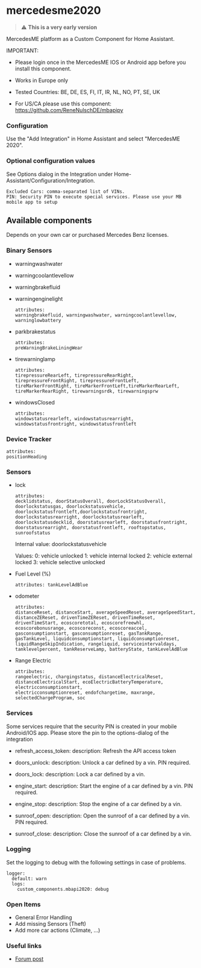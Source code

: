 # mercedesme2020

> :warning: **This is a very early version**


MercedesME platform as a Custom Component for Home Assistant.

IMPORTANT:

* Please login once in the MercedesME IOS or Android app before you install this component.

* Works in Europe only

* Tested Countries: BE, DE, ES, FI, IT, IR, NL, NO, PT, SE, UK

* For US/CA please use this component: https://github.com/ReneNulschDE/mbapipy

### Configuration

Use the "Add Integration" in Home Assistant and select "MercedesME 2020".

### Optional configuration values

See Options dialog in the Integration under Home-Assistant/Configuration/Integration.

```
Excluded Cars: comma-separated list of VINs.
PIN: Security PIN to execute special services. Please use your MB mobile app to setup
```

## Available components 
Depends on your own car or purchased Mercedes Benz licenses.


### Binary Sensors

* warningwashwater
  
* warningcoolantlevellow
  
* warningbrakefluid

* warningenginelight

    ```
    attributes: 
    warningbrakefluid, warningwashwater, warningcoolantlevellow, warninglowbattery
    ```

* parkbrakestatus

    ```
    attributes: 
    preWarningBrakeLiningWear
    ```

* tirewarninglamp

    ```
    attributes: 
    tirepressureRearLeft, tirepressureRearRight, tirepressureFrontRight, tirepressureFrontLeft, tireMarkerFrontRight, tireMarkerFrontLeft,tireMarkerRearLeft, tireMarkerRearRight, tirewarningsrdk, tirewarningsprw
    ```

* windowsClosed
  
  ```
  attributes: 
  windowstatusrearleft, windowstatusrearright, windowstatusfrontright, windowstatusfrontleft
  ```


### Device Tracker
  
  ```
  attributes:
  positionHeading
  ```

### Sensors

* lock

  ```
  attributes: 
  decklidstatus, doorStatusOverall, doorLockStatusOverall, doorlockstatusgas, doorlockstatusvehicle, doorlockstatusfrontleft,doorlockstatusfrontright, doorlockstatusrearright, doorlockstatusrearleft, doorlockstatusdecklid, doorstatusrearleft, doorstatusfrontright, doorstatusrearright, doorstatusfrontleft, rooftopstatus, sunroofstatus
  ```

  Internal value: doorlockstatusvehicle

  Values:
  0: vehicle unlocked
  1: vehicle internal locked
  2: vehicle external locked
  3: vehicle selective unlocked

* Fuel Level (%)

  `attributes: tankLevelAdBlue`

* odometer
  
  ```
  attributes: 
  distanceReset, distanceStart, averageSpeedReset, averageSpeedStart, distanceZEReset, drivenTimeZEReset, drivenTimeReset, drivenTimeStart, ecoscoretotal, ecoscorefreewhl, ecoscorebonusrange, ecoscoreconst, ecoscoreaccel, gasconsumptionstart, gasconsumptionreset, gasTankRange, gasTankLevel, liquidconsumptionstart, liquidconsumptionreset, liquidRangeSkipIndication, rangeliquid, serviceintervaldays, tanklevelpercent, tankReserveLamp, batteryState, tankLevelAdBlue
  ```

* Range Electric

  ```
  attributes: 
  rangeelectric, chargingstatus, distanceElectricalReset, distanceElectricalStart, ecoElectricBatteryTemperature, electricconsumptionstart,
  electricconsumptionreset, endofchargetime, maxrange, selectedChargeProgram, soc
  ```


### Services
Some services require that the security PIN is created in your mobile Android/IOS app. Please store the pin to the options-dialog of the integration 
* refresh_access_token:
  description: Refresh the API access token

* doors_unlock:
  description: Unlock a car defined by a vin. PIN required.

* doors_lock:
  description: Lock a car defined by a vin.

* engine_start:
  description: Start the engine of a car defined by a vin. PIN required.

* engine_stop:
  description: Stop the engine of a car defined by a vin.

* sunroof_open:
  description: Open the sunroof of a car defined by a vin. PIN required.

* sunroof_close:
  description: Close the sunroof of a car defined by a vin.

  
### Logging

Set the logging to debug with the following settings in case of problems.

```
logger:
  default: warn
  logs:
    custom_components.mbapi2020: debug
```

### Open Items
* General Error Handling
* Add missing Sensors (Theft)
* Add more car actions (Climate, ...)

### Useful links

* [Forum post](https://community.home-assistant.io/t/mercedes-me-component/41911/520)
